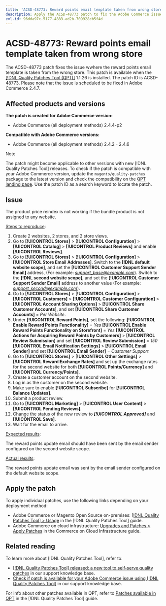 ```yaml
---
title: 'ACSD-48773: Reward points email template taken from wrong store'
description: Apply the ACSD-48773 patch to fix the Adobe Commerce issue where the reward points email template is taken from the wrong store.
exl-id: 96dda97c-5177-4883-ad2b-709928cb5f4d
---
```

# ACSD-48773: Reward points email template taken from wrong store

The ACSD-48773 patch fixes the issue wwhere the reward points email template is taken from the wrong store. This patch is available when the [[!DNL Quality Patches Tool (QPT)]](/help/announcements/adobe-commerce-announcements/magento-quality-patches-released-new-tool-to-self-serve-quality-patches.md) 1.1.26 is installed. The patch ID is ACSD-48773. Please note that the issue is scheduled to be fixed in Adobe Commerce 2.4.7.

## Affected products and versions

**The patch is created for Adobe Commerce version:**

* Adobe Commerce (all deployment methods) 2.4.4-p2

**Compatible with Adobe Commerce versions:**

* Adobe Commerce (all deployment methods) 2.4.2 - 2.4.6

>[!NOTE]
>
>The patch might become applicable to other versions with new [!DNL Quality Patches Tool] releases. To check if the patch is compatible with your Adobe Commerce version, update the `magento/quality-patches` package to the latest version and check the compatibility on the [QPT landing page](https://experienceleague.adobe.com/tools/commerce-quality-patches/index.html). Use the patch ID as a search keyword to locate the patch.

## Issue

The product price reindex is not working if the bundle product is not assigned to any website.

<u>Steps to reproduce</u>:

1. Create 2 websites, 2 stores, and 2 store views.
1. Go to **[!UICONTROL Stores]** > **[!UICONTROL Configuration]** > **[!UICONTROL Catalog]** > **[!UICONTROL Product Reviews]** and enable **[!UICONTROL Reviews]**.
1. Go to **[!UICONTROL Stores]** > **[!UICONTROL Configuration]** > **[!UICONTROL Store Email Addresses]**.
Switch to the **[!DNL default website scope]**, and set the **[!UICONTROL Customer Support Sender Email]** address, (For example: *support_base@example.com*).
Switch to the **[!DNL second website scope]**, and set the **[!UICONTROL Customer Support Sender Email]** address to another value (For example: *support_second@example.com*).
1. Go to **[!UICONTROL Stores]** > **[!UICONTROL Configuration]** > **[!UICONTROL Customers]** > **[!UICONTROL Customer Configuration]** > **[!UICONTROL Account Sharing Options]** > **[!UICONTROL Share Customer Accounts]**, and set **[!UICONTROL Share Customer Accounts]** = *Per Website*.
1. Under **[!UICONTROL Reward Points]**, set the following:
**[!UICONTROL Enable Reward Points Functionality]** = *Yes*
**[!UICONTROL Enable Reward Points Functionality on Storefront]** = *Yes*
**[!UICONTROL Actions for Acquiring Reward Points by Customers]** > **[!UICONTROL Review Submission]** and set **[!UICONTROL Review Submission]** = *150*
**[!UICONTROL Email Notification Settings]** > **[!UICONTROL Email Sender]** and set **[!UICONTROL Email Sender]** = *Customer Support*
1. Go to **[!UICONTROL Stores]** > **[!UICONTROL Other Settings]** > **[!UICONTROL Reward Exchange Rates]** and set up the exchange rates for the second website for both **[!UICONTROL Points/Currency]** and **[!UICONTROL Currency/Points]**.
1. Create a customer account on the second website.
1. Log in as the customer on the second website.
1. Make sure to enable **[!UICONTROL Subscribe]** for **[!UICONTROL Balance Updates]**.
1. Submit a product review.
1. Go to **[!UICONTROL Marketing]** > **[!UICONTROL User Content]** > **[!UICONTROL Pending Reviews]**.
1. Change the status of the new review to ***[!UICONTROL Approved]*** and **[!UICONTROL Save]**.
1. Wait for the email to arrive.

<u>Expected results</u>:

The reward points update email should have been sent by the email sender configured on the second website scope.

<u>Actual results</u>:

The reward points update email was sent by the email sender configured on the default website scope.

## Apply the patch

To apply individual patches, use the following links depending on your deployment method:

* Adobe Commerce or Magento Open Source on-premises: [[!DNL Quality Patches Tool] > Usage](https://experienceleague.adobe.com/docs/commerce-operations/tools/quality-patches-tool/usage.html) in the [!DNL Quality Patches Tool] guide.
* Adobe Commerce on cloud infrastructure: [Upgrades and Patches > Apply Patches](https://experienceleague.adobe.com/docs/commerce-cloud-service/user-guide/develop/upgrade/apply-patches.html) in the Commerce on Cloud Infrastructure guide.

## Related reading

To learn more about [!DNL Quality Patches Tool], refer to:

* [[!DNL Quality Patches Tool] released: a new tool to self-serve quality patches](/help/announcements/adobe-commerce-announcements/magento-quality-patches-released-new-tool-to-self-serve-quality-patches.md) in our support knowledge base.
* [Check if patch is available for your Adobe Commerce issue using [!DNL Quality Patches Tool]](/help/support-tools/patches-available-in-qpt-tool/check-patch-for-magento-issue-with-magento-quality-patches.md) in our support knowledge base.

For info about other patches available in QPT, refer to [Patches available in QPT](https://experienceleague.adobe.com/tools/commerce-quality-patches/index.html) in the [!DNL Quality Patches Tool] guide.

